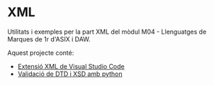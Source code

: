 # XML

Utilitats i exemples per la part XML del mòdul M04 - Llenguatges de Marques de 1r d'ASIX i DAW.

Aquest projecte conté:

* [Extensió XML de Visual Studio Code](./code_xml_extension/)
* [Validació de DTD i XSD amb python](./python_validation/)
